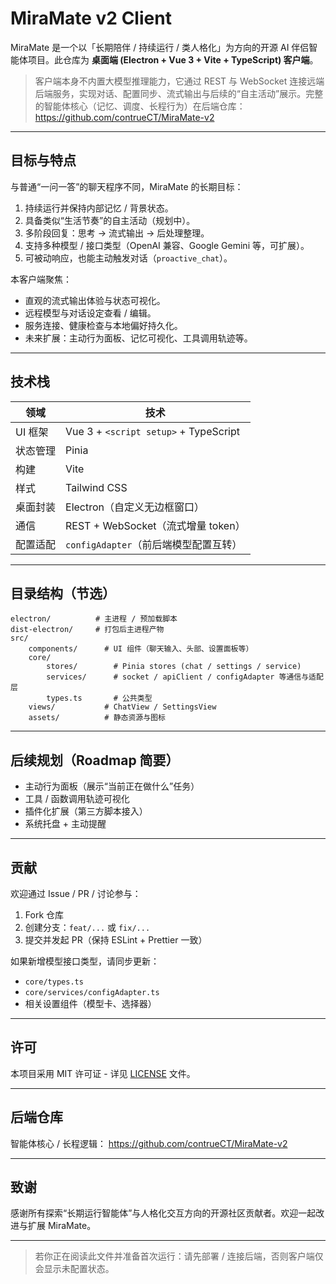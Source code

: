 # MiraMate v2 Client

MiraMate 是一个以「长期陪伴 / 持续运行 / 类人格化」为方向的开源 AI 伴侣智能体项目。此仓库为 **桌面端 (Electron + Vue 3 + Vite + TypeScript) 客户端**。

> 客户端本身不内置大模型推理能力，它通过 REST 与 WebSocket 连接远端后端服务，实现对话、配置同步、流式输出与后续的“自主活动”展示。完整的智能体核心（记忆、调度、长程行为）在后端仓库：
> https://github.com/contrueCT/MiraMate-v2

---

## 目标与特点

与普通“一问一答”的聊天程序不同，MiraMate 的长期目标：

1. 持续运行并保持内部记忆 / 背景状态。
2. 具备类似“生活节奏”的自主活动（规划中）。
3. 多阶段回复：思考 → 流式输出 → 后处理整理。
4. 支持多种模型 / 接口类型（OpenAI 兼容、Google Gemini 等，可扩展）。
5. 可被动响应，也能主动触发对话（`proactive_chat`）。

本客户端聚焦：

- 直观的流式输出体验与状态可视化。
- 远程模型与对话设定查看 / 编辑。
- 服务连接、健康检查与本地偏好持久化。
- 未来扩展：主动行为面板、记忆可视化、工具调用轨迹等。

---

## 技术栈

| 领域     | 技术                                  |
| -------- | ------------------------------------- |
| UI 框架  | Vue 3 + `<script setup>` + TypeScript |
| 状态管理 | Pinia                                 |
| 构建     | Vite                                  |
| 样式     | Tailwind CSS                          |
| 桌面封装 | Electron（自定义无边框窗口）          |
| 通信     | REST + WebSocket（流式增量 token）    |
| 配置适配 | `configAdapter`（前后端模型配置互转） |

---

## 目录结构（节选）

```
electron/          # 主进程 / 预加载脚本
dist-electron/     # 打包后主进程产物
src/
	components/      # UI 组件（聊天输入、头部、设置面板等）
	core/
		stores/        # Pinia stores (chat / settings / service)
		services/      # socket / apiClient / configAdapter 等通信与适配层
		types.ts       # 公共类型
	views/           # ChatView / SettingsView
	assets/          # 静态资源与图标
```

---

## 后续规划（Roadmap 简要）

- 主动行为面板（展示“当前正在做什么”任务）
- 工具 / 函数调用轨迹可视化
- 插件化扩展（第三方脚本接入）
- 系统托盘 + 主动提醒

---

## 贡献

欢迎通过 Issue / PR / 讨论参与：

1. Fork 仓库
2. 创建分支：`feat/...` 或 `fix/...`
3. 提交并发起 PR（保持 ESLint + Prettier 一致）

如果新增模型接口类型，请同步更新：

- `core/types.ts`
- `core/services/configAdapter.ts`
- 相关设置组件（模型卡、选择器）

---

## 许可

本项目采用 MIT 许可证 - 详见 [LICENSE](LICENSE) 文件。

---

## 后端仓库

智能体核心 / 长程逻辑：
https://github.com/contrueCT/MiraMate-v2

---

## 致谢

感谢所有探索“长期运行智能体”与人格化交互方向的开源社区贡献者。欢迎一起改进与扩展 MiraMate。

---

> 若你正在阅读此文件并准备首次运行：请先部署 / 连接后端，否则客户端仅会显示未配置状态。
